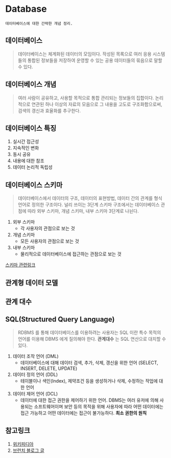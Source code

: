 # Database
```
데이터베이스에 대한 간략한 개념 정리.
```

## 데이터베이스
> 데이터베이스는 체계화된 데이터의 모임이다. 작성된 목록으로 여러 응용 시스템들의 통합된 정보들을 저장하여 운영할 수 있는 공용 데이터들의 묶음으로 말할 수 있다.

## 데이터베이스 개념
> 여러 사람이 공유하고, 사용할 목적으로 통합 관리되는 정보들의 집합이다. 논리적으로 연관된 하나 이상의 자료의 모음으로 그 내용을 고도로 구조화함으로써, 검색의 갱신과 효율화를 추구한다. 

## 데이터베이스 특징
1. 실시간 접근성
2. 지속적인 변화
3. 동시 공유
4. 내용에 대한 참조
5. 데이터 논리적 독립성

## 데이터베이스 스키마
> 데이터베이스에서 데이터의 구조, 데이터의 표현방법, 데이터 간의 관계를 형식 언어로 정의한 구조이다. 널리 쓰이는 3단계 스키마 구조에서는 데이터베이스 관점에 따라 외부 스키마, 개념 스키마, 내부 스키마 3단계로 나뉜다.
1. 외부 스키마
    - 각 사용자의 관점으로 보는 것
2. 개념 스키마
    - 모든 사용자의 관점으로 보는 것
3. 내부 스키마
    - 물리적으로 데이터베이스에 접근하는 관점으로 보는 것
   
[스키마 관련링크](http://www.databaser.net/moniwiki/wiki.php/3%EB%8B%A8%EA%B3%84%EC%8A%A4%ED%82%A4%EB%A7%88%EA%B5%AC%EC%A1%B0)

## 관계형 데이터 모델
> 

## 관계 대수
>

## SQL(Structured Query Language)
> RDBMS 를 통해 데이터베이스를 이용하려는 사용자는 SQL 이란 특수 목적의 언어를 이용해 DBMS 에게 질의해야 한다. __관계대수__ 는 SQL 연산으로 대치할 수 있다. 
1. 데이터 조작 언어 (DML)
    - 데이터베이스에 대해 데이터 검색, 추가, 삭제, 갱신을 위한 언어 (SELECT, INSERT, DELETE, UPDATE)
2. 데이터 정의 언어 (DDL)
    - 테이블이나 색인(Index), 제약조건 등을 생성하거나 삭제, 수정하는 작업에 대한 언어
3. 데이터 제어 언어 (DCL)
    - 데이터에 대한 접근 권한을 제어하기 위한 언어. DBMS는 여러 유저에 의해 사용되는 소프트웨어이며 보안 등의 목적을 위해 사용자에 따라 어떤 데이터에는 접근 가능하고 어떤 데이터에는 접근이 불가능하다. __최소 권한의 원칙__

## 참고링크
1. [위키피디아](https://ko.wikipedia.org/wiki/%EB%8D%B0%EC%9D%B4%ED%84%B0%EB%B2%A0%EC%9D%B4%EC%8A%A4#%EB%8D%B0%EC%9D%B4%ED%84%B0%EB%B2%A0%EC%9D%B4%EC%8A%A4%EC%9D%98_%EA%B0%9C%EB%85%90)
2. [브런치 블로그 글](https://brunch.co.kr/@toughrogrammer/17)

